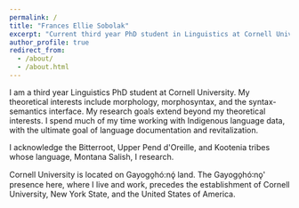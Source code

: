 ```yaml
---
permalink: /
title: "Frances Ellie Sobolak"
excerpt: "Current third year PhD student in Linguistics at Cornell University"
author_profile: true
redirect_from:
  - /about/
  - /about.html
---
```



I am a third year Linguistics PhD student at Cornell University. My theoretical interests include morphology, morphosyntax, and the syntax-semantics interface. My research goals extend beyond my theoretical interests. I spend much of my time working with Indigenous language data, with the ultimate goal of language documentation and revitalization.

I acknowledge the Bitterroot, Upper Pend d'Oreille, and Kootenia tribes whose language, Montana Salish, I research.

Cornell University is located on Gayogo̱hó:nǫ́ land. The Gayogo̱hó꞉nǫ' presence here, where I live and work, precedes the establishment of Cornell University, New York State, and the United States of America.
